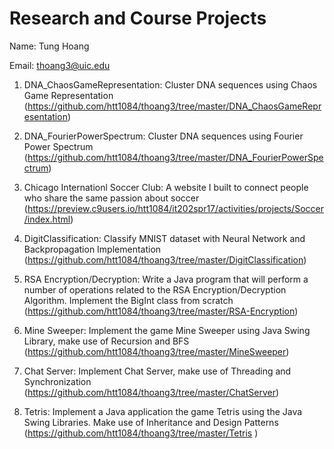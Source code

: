 # Research and Course Projects



Name: Tung Hoang



Email: thoang3@uic.edu	



1. DNA_ChaosGameRepresentation: Cluster DNA sequences using Chaos Game Representation (https://github.com/htt1084/thoang3/tree/master/DNA_ChaosGameRepresentation)

2. DNA_FourierPowerSpectrum: Cluster DNA sequences using Fourier Power Spectrum (https://github.com/htt1084/thoang3/tree/master/DNA_FourierPowerSpectrum)

3. Chicago Internationl Soccer Club: A website I built to connect people who share the same passion about soccer (https://preview.c9users.io/htt1084/it202spr17/activities/projects/Soccer/index.html)

4. DigitClassification: Classify MNIST dataset with Neural Network and Backpropagation Implementation (https://github.com/htt1084/thoang3/tree/master/DigitClassification)

5. RSA Encryption/Decryption: Write a Java program that will perform a number of operations related to the RSA Encryption/Decryption Algorithm. Implement the BigInt class from scratch (https://github.com/htt1084/thoang3/tree/master/RSA-Encryption) 

6. Mine Sweeper: Implement the game Mine Sweeper using Java Swing Library, make use of Recursion and BFS (https://github.com/htt1084/thoang3/tree/master/MineSweeper)

7. Chat Server: Implement Chat Server, make use of Threading and Synchronization (https://github.com/htt1084/thoang3/tree/master/ChatServer)

8. Tetris: Implement a Java application the game Tetris using the Java Swing Libraries. Make use of Inheritance and Design Patterns (https://github.com/htt1084/thoang3/tree/master/Tetris )
